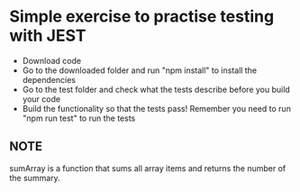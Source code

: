 # Simple exercise to practise testing with JEST

- Download code
- Go to the downloaded folder and run "npm install" to install the dependencies
- Go to the test folder and check what the tests describe before you build your code
- Build the functionality so that the tests pass! Remember you need to run "npm run test" to run the tests

## NOTE
sumArray is a function that sums all array items and returns the number of the summary.
